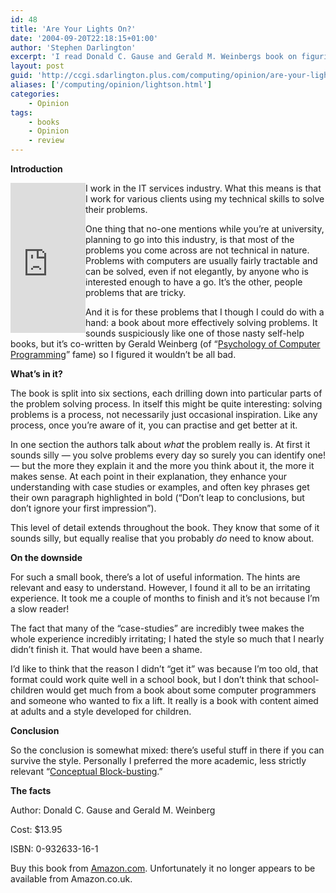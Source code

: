 ```yaml
---
id: 48
title: 'Are Your Lights On?'
date: '2004-09-20T22:18:15+01:00'
author: 'Stephen Darlington'
excerpt: 'I read Donald C. Gause and Gerald M. Weinbergs book on figuring out what the problem <i>really</i> is. Here are my conclusions. '
layout: post
guid: 'http://ccgi.sdarlington.plus.com/computing/opinion/are-your-lights-on.html'
aliases: ['/computing/opinion/lightson.html']
categories:
    - Opinion
tags:
    - books
    - Opinion
    - review
---
```


**Introduction**

<iframe align="left" frameborder="0" marginheight="0" marginwidth="0" scrolling="no" src="http://rcm.amazon.com/e/cm?t=zx81orguk00&o=1&p=8&l=as1&asins=0932633161&fc1=000000&IS2=1&lt1=_blank&lc1=0000ff&bc1=000000&bg1=ffffff&f=ifr" style="width:120px;height:240px;"></iframe>I work in the IT services industry. What this means is that I work for various clients using my technical skills to solve their problems.

One thing that no-one mentions while you’re at university, planning to go into this industry, is that most of the problems you come across are not technical in nature. Problems with computers are usually fairly tractable and can be solved, even if not elegantly, by anyone who is interested enough to have a go. It’s the other, people problems that are tricky.

And it is for these problems that I though I could do with a hand: a book about more effectively solving problems. It sounds suspiciously like one of those nasty self-help books, but it’s co-written by Gerald Weinberg (of “[Psychology of Computer Programming](http://www.amazon.com/exec/obidos/ASIN/0932633420/zx81orguk00)” fame) so I figured it wouldn’t be all bad.

**What’s in it?**

The book is split into six sections, each drilling down into particular parts of the problem solving process. In itself this might be quite interesting: solving problems is a process, not necessarily just occasional inspiration. Like any process, once you’re aware of it, you can practise and get better at it.

In one section the authors talk about *what* the problem really is. At first it sounds silly — you solve problems every day so surely you can identify one! — but the more they explain it and the more you think about it, the more it makes sense. At each point in their explanation, they enhance your understanding with case studies or examples, and often key phrases get their own paragraph highlighted in bold (“Don’t leap to conclusions, but don’t ignore your first impression”).

This level of detail extends throughout the book. They know that some of it sounds silly, but equally realise that you probably *do* need to know about.

**On the downside**

For such a small book, there’s a lot of useful information. The hints are relevant and easy to understand. However, I found it all to be an irritating experience. It took me a couple of months to finish and it’s not because I’m a slow reader!

The fact that many of the “case-studies” are incredibly twee makes the whole experience incredibly irritating; I hated the style so much that I nearly didn’t finish it. That would have been a shame.

I’d like to think that the reason I didn’t “get it” was because I’m too old, that format could work quite well in a school book, but I don’t think that school-children would get much from a book about some computer programmers and someone who wanted to fix a lift. It really is a book with content aimed at adults and a style developed for children.

**Conclusion**

So the conclusion is somewhat mixed: there’s useful stuff in there if you can survive the style. Personally I preferred the more academic, less strictly relevant “[Conceptual Block-busting](http://www.amazon.com/exec/obidos/ASIN/0738205370/zx81orguk00).”

**The facts**

Author: Donald C. Gause and Gerald M. Weinberg

Cost: $13.95

ISBN: 0-932633-16-1

Buy this book from [Amazon.com](http://www.amazon.com/exec/obidos/ASIN/0932633161/zx81orguk00). Unfortunately it no longer appears to be available from Amazon.co.uk.